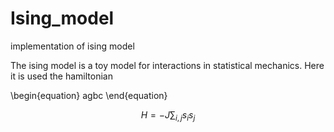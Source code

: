 # Ising_model
implementation of ising model

The ising model is a toy model for interactions in statistical mechanics. Here it is used the hamiltonian

\begin{equation}
agbc
\end{equation}

$$H = -J \sum_{i,j} s_i s_j$$
